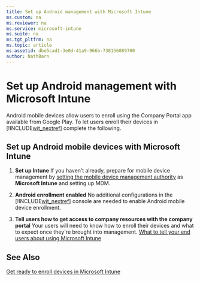 ```yaml
---
title: Set up Android management with Microsoft Intune
ms.custom: na
ms.reviewer: na
ms.service: microsoft-intune
ms.suite: na
ms.tgt_pltfrm: na
ms.topic: article
ms.assetid: dbe5cad1-3e0d-41a9-966b-738156089700
author: NathBarn
---
```

# Set up Android management with Microsoft Intune
Android mobile devices allow users to enroll using the Company Portal app available from Google Play. To let users enroll their devices in [!INCLUDE[wit_nextref](/includes/wit_nextref_md.md)] complete the following.

## Set up Android mobile devices with Microsoft Intune

1.  **Set up Intune**
    If you haven’t already, prepare for mobile device management by  [setting the mobile device management authority](https://technet.microsoft.com/library/mt346013.aspx) as **Microsoft Intune** and setting up MDM.

2.  **Android enrollment enabled**
    No additional configurations in the [!INCLUDE[wit_nextref](/includes/wit_nextref_md.md)] console are needed to enable Android mobile device enrollment.

3.  **Tell users how to get access to company resources with the company portal**
    Your users will need to know how to enroll their devices and what to expect once they're brought into management. [What to tell your end users about using Microsoft Intune](what-to-tell-your-end-users-about-using-microsoft-intune.md)

## See Also
[Get ready to enroll devices in Microsoft Intune](get-ready-to-enroll-devices-in-microsoft-intune.md)

